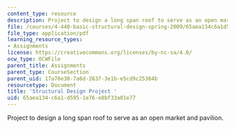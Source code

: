 ```yaml
---
content_type: resource
description: Project to design a long span roof to serve as an open market and pavilion.
file: /courses/4-440-basic-structural-design-spring-2009/65aea134c6a1d5951e76e8bf33a01e77_MIT4_440s09_project03.pdf
file_type: application/pdf
learning_resource_types:
- Assignments
license: https://creativecommons.org/licenses/by-nc-sa/4.0/
ocw_type: OCWFile
parent_title: Assignments
parent_type: CourseSection
parent_uid: 17a78e38-7a6d-2637-3e1b-e5cd9c25364b
resourcetype: Document
title: 'Structural Design Project '
uid: 65aea134-c6a1-d595-1e76-e8bf33a01e77
---
```

Project to design a long span roof to serve as an open market and pavilion.